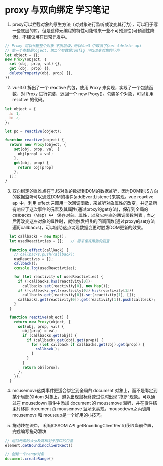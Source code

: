 # proxy 与双向绑定 学习笔记

1. proxy可以拦截对象的原生方法（对对象进行监听或改变其行为），可以用于写一些底层的库，但是这种元编程的特性可能带来一些不可预测性(可预测性降低)，不建议用在日常开发中。
```js
// Proxy 可以代理整个对象 不限层级，所以Vue3 中取消了$set $delete api
// 第一个参数是object，第二个参数是config 可以改变对象的行为
let object = {};
new Proxy(object, {
  set (obj, prop, val) {},
  get (obj, prop) {},
  deleteProperty(obj, prop) {},
})
```

2. vue3.0 拆出了一个 reactive 的包，使用 Proxy 来实现，实现了一个包装函数，对 Proxy 进行包装，返回一个 new Proxy()。包装多个对象，可以复用 reactive 的代码。
```js
let object = {
  a: 1,
  b: 2,
};

let po = reactive(object);

function reactive(object) {
  return new Proxy(object, {
    set(obj, prop, val) {
      obj[prop] = val;
    },
    get(obj, prop) {
      return obj[prop];
    },
  });
}
```

3. 双向绑定的重难点在于JS对象的数据到DOM的数据监听，因为DOM到JS方向的数据监听可以通过DOM的事件(addEventListener)来实现。vue reactive api 中，利用 effect 来调用一次回调函数，来监听对象属性的改变，并记录所有响应了这次事件的元素及其属性(通过proxy的get方法)，保存到全局的callbacks（Map）中，保存对象、属性，以及它响应的回调函数列表；当之后再改变这些对象的属性时，就会触发相关的回调函数(通过proxy的set方法遍历callbacks)，可以借助这点实现数据变更时触发DOM更新的效果。
```js
  let callbacks = new Map();
  let usedReactivties = [];   // 用来保存用到的变量

  function effect(callback) {
    // callbacks.push(callback);
    useReactives = [];
    callback();
    console.log(usedReactivties);

    for (let reactivity of usedReactivties) {
      if (!callbacks.has(reactivity[0]))
        callbacks.set(reactivity[0], new Map());
      if (!callbacks.get(reactivity[0]).has(reactivity[1]))
        callbacks.get(reactivity[0]).set(reactivity[1], []);
      callbacks.get(reactivity[0]).get(reactivity[1]).push(callback);
    }
  }

  function reactive(object) {
    return new Proxy(object, {
      set(obj, prop, val) {
        obj[prop] = val;
        if (callbacks.get(obj)) {
          if (callbacks.get(obj).get(prop)) {
            for (let callback of callbacks.get(obj).get(prop)) {
              callback();
            }
          }
        }
        return obj[prop];
      },
    });
  }
```

4. mousemove这类事件更适合绑定到全局的 document 对象上，而不是绑定到某个局部的 dom 对象上，避免出现鼠标移速过快时出现“拖断”现象。可以通过在 mousedown 事件中添加 document 的 mousemove 监听，并在事件结束时移除 document 的 mousemove 监听来实现，mousedown之内调用mousemove 和 mouseup是一个好用的小技巧。


5. 拖动块在流中， 利用CSSOM API getBoundingClientRect()获取当前位置，完成编写拖动滑块
```js
// 返回元素的大小及其相对于视口的位置
element.getBoundingClientRect()

// 创建一个range对象
document.createRange()
```